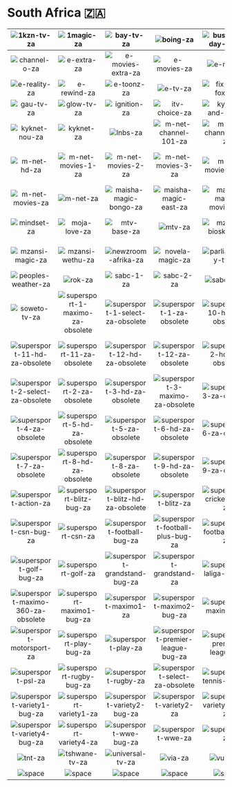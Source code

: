 # South Africa 🇿🇦

| ![1kzn-tv-za] | ![1magic-za] | ![bay-tv-za] | ![boing-za] | ![business-day-tv-za] | ![cape-town-tv-za] |
|:---:|:---:|:---:|:---:|:---:|:---:|
| ![channel-o-za] | ![e-extra-za] | ![e-movies-extra-za] | ![e-movies-za] | ![e-nca-za] | ![e-news-and-sport-za] |
| ![e-reality-za] | ![e-rewind-za] | ![e-toonz-za] | ![e-tv-za] | ![fix-and-foxi-za] | ![fliek-net-za] |
| ![gau-tv-za] | ![glow-tv-za] | ![ignition-za] | ![itv-choice-za] | ![kyknet-and-kie-za] | ![kyknet-lekker-za] |
| ![kyknet-nou-za] | ![kyknet-za] | ![lnbs-za] | ![m-net-channel-101-za] | ![m-net-channel-me-za] | ![m-net-city-za] |
| ![m-net-hd-za] | ![m-net-movies-1-za] | ![m-net-movies-2-za] | ![m-net-movies-3-za] | ![m-net-movies-4-za] | ![m-net-movies-premiere-za] |
| ![m-net-movies-za] | ![m-net-za] | ![maisha-magic-bongo-za] | ![maisha-magic-east-za] | ![maisha-magic-movies-za] | ![maisha-magic-plus-za] |
| ![mindset-za] | ![moja-love-za] | ![mtv-base-za] | ![mtv-za] | ![mzansi-bioskop-za] | ![mzansi-magic-music-za] |
| ![mzansi-magic-za] | ![mzansi-wethu-za] | ![newzroom-afrika-za] | ![novela-magic-za] | ![parliamentary-tv-za] | ![pearl-magic-prime-za] |
| ![peoples-weather-za] | ![rok-za] | ![sabc-1-za] | ![sabc-2-za] | ![sabc-3-za] | ![sabc-news-za] |
| ![soweto-tv-za] | ![supersport-1-maximo-za-obsolete] | ![supersport-1-select-za-obsolete] | ![supersport-1-za-obsolete] | ![supersport-10-hd-za-obsolete] | ![supersport-10-za-obsolete] |
| ![supersport-11-hd-za-obsolete] | ![supersport-11-za-obsolete] | ![supersport-12-hd-za-obsolete] | ![supersport-12-za-obsolete] | ![supersport-2-hd-za-obsolete] | ![supersport-2-maximo-za-obsolete] |
| ![supersport-2-select-za-obsolete] | ![supersport-2-za-obsolete] | ![supersport-3-hd-za-obsolete] | ![supersport-3-maximo-za-obsolete] | ![supersport-3-za-obsolete] | ![supersport-4-hd-za-obsolete] |
| ![supersport-4-za-obsolete] | ![supersport-5-hd-za-obsolete] | ![supersport-5-za-obsolete] | ![supersport-6-hd-za-obsolete] | ![supersport-6-za-obsolete] | ![supersport-7-hd-za-obsolete] |
| ![supersport-7-za-obsolete] | ![supersport-8-hd-za-obsolete] | ![supersport-8-za-obsolete] | ![supersport-9-hd-za-obsolete] | ![supersport-9-za-obsolete] | ![supersport-action-bug-za] |
| ![supersport-action-za] | ![supersport-blitz-bug-za] | ![supersport-blitz-hd-za-obsolete] | ![supersport-blitz-za] | ![supersport-cricket-bug-za] | ![supersport-cricket-za] |
| ![supersport-csn-bug-za] | ![supersport-csn-za] | ![supersport-football-bug-za] | ![supersport-football-plus-bug-za] | ![supersport-football-plus-za] | ![supersport-football-za] |
| ![supersport-golf-bug-za] | ![supersport-golf-za] | ![supersport-grandstand-bug-za] | ![supersport-grandstand-za] | ![supersport-laliga-bug-za] | ![supersport-laliga-za] |
| ![supersport-maximo-360-za-obsolete] | ![supersport-maximo1-bug-za] | ![supersport-maximo1-za] | ![supersport-maximo2-bug-za] | ![supersport-maximo2-za] | ![supersport-motorsport-bug-za] |
| ![supersport-motorsport-za] | ![supersport-play-bug-za] | ![supersport-play-za] | ![supersport-premier-league-bug-za] | ![supersport-premier-league-za] | ![supersport-psl-bug-za] |
| ![supersport-psl-za] | ![supersport-rugby-bug-za] | ![supersport-rugby-za] | ![supersport-select-za-obsolete] | ![supersport-tennis-bug-za] | ![supersport-tennis-za] |
| ![supersport-variety1-bug-za] | ![supersport-variety1-za] | ![supersport-variety2-bug-za] | ![supersport-variety2-za] | ![supersport-variety3-bug-za] | ![supersport-variety3-za] |
| ![supersport-variety4-bug-za] | ![supersport-variety4-za] | ![supersport-wwe-bug-za] | ![supersport-wwe-za] | ![supersport-za] | ![the-home-channel-za] |
| ![tnt-za] | ![tshwane-tv-za] | ![universal-tv-za] | ![via-za] | ![vuzu-za] | ![zambezi-magic-za] |
| ![space]| ![space]| ![space]| ![space]| ![space]| ![space]|


[1kzn-tv-za]:1kzn-tv-za.png
[1magic-za]:1magic-za.png
[bay-tv-za]:bay-tv-za.png
[boing-za]:boing-za.png
[business-day-tv-za]:business-day-tv-za.png
[cape-town-tv-za]:cape-town-tv-za.png
[channel-o-za]:channel-o-za.png
[e-extra-za]:e-extra-za.png
[e-movies-extra-za]:e-movies-extra-za.png
[e-movies-za]:e-movies-za.png
[e-nca-za]:e-nca-za.png
[e-news-and-sport-za]:e-news-and-sport-za.png
[e-reality-za]:e-reality-za.png
[e-rewind-za]:e-rewind-za.png
[e-toonz-za]:e-toonz-za.png
[e-tv-za]:e-tv-za.png
[fix-and-foxi-za]:fix-and-foxi-za.png
[fliek-net-za]:fliek-net-za.png
[gau-tv-za]:gau-tv-za.png
[glow-tv-za]:glow-tv-za.png
[ignition-za]:ignition-za.png
[itv-choice-za]:itv-choice-za.png
[kyknet-and-kie-za]:kyknet-and-kie-za.png
[kyknet-lekker-za]:kyknet-lekker-za.png
[kyknet-nou-za]:kyknet-nou-za.png
[kyknet-za]:kyknet-za.png
[lnbs-za]:lnbs-za.png
[m-net-channel-101-za]:m-net-channel-101-za.png
[m-net-channel-me-za]:m-net-channel-me-za.png
[m-net-city-za]:m-net-city-za.png
[m-net-hd-za]:m-net-hd-za.png
[m-net-movies-1-za]:m-net-movies-1-za.png
[m-net-movies-2-za]:m-net-movies-2-za.png
[m-net-movies-3-za]:m-net-movies-3-za.png
[m-net-movies-4-za]:m-net-movies-4-za.png
[m-net-movies-premiere-za]:m-net-movies-premiere-za.png
[m-net-movies-za]:m-net-movies-za.png
[m-net-za]:m-net-za.png
[maisha-magic-bongo-za]:maisha-magic-bongo-za.png
[maisha-magic-east-za]:maisha-magic-east-za.png
[maisha-magic-movies-za]:maisha-magic-movies-za.png
[maisha-magic-plus-za]:maisha-magic-plus-za.png
[mindset-za]:mindset-za.png
[moja-love-za]:moja-love-za.png
[mtv-base-za]:mtv-base-za.png
[mtv-za]:mtv-za.png
[mzansi-bioskop-za]:mzansi-bioskop-za.png
[mzansi-magic-music-za]:mzansi-magic-music-za.png
[mzansi-magic-za]:mzansi-magic-za.png
[mzansi-wethu-za]:mzansi-wethu-za.png
[newzroom-afrika-za]:newzroom-afrika-za.png
[novela-magic-za]:novela-magic-za.png
[parliamentary-tv-za]:parliamentary-tv-za.png
[pearl-magic-prime-za]:pearl-magic-prime-za.png
[peoples-weather-za]:peoples-weather-za.png
[rok-za]:rok-za.png
[sabc-1-za]:sabc-1-za.png
[sabc-2-za]:sabc-2-za.png
[sabc-3-za]:sabc-3-za.png
[sabc-news-za]:sabc-news-za.png
[soweto-tv-za]:soweto-tv-za.png
[supersport-1-maximo-za-obsolete]:obsolete/supersport-1-maximo-za-obsolete.png
[supersport-1-select-za-obsolete]:obsolete/supersport-1-select-za-obsolete.png
[supersport-1-za-obsolete]:obsolete/supersport-1-za-obsolete.png
[supersport-10-hd-za-obsolete]:obsolete/supersport-10-hd-za-obsolete.png
[supersport-10-za-obsolete]:obsolete/supersport-10-za-obsolete.png
[supersport-11-hd-za-obsolete]:obsolete/supersport-11-hd-za-obsolete.png
[supersport-11-za-obsolete]:obsolete/supersport-11-za-obsolete.png
[supersport-12-hd-za-obsolete]:obsolete/supersport-12-hd-za-obsolete.png
[supersport-12-za-obsolete]:obsolete/supersport-12-za-obsolete.png
[supersport-2-hd-za-obsolete]:obsolete/supersport-2-hd-za-obsolete.png
[supersport-2-maximo-za-obsolete]:obsolete/supersport-2-maximo-za-obsolete.png
[supersport-2-select-za-obsolete]:obsolete/supersport-2-select-za-obsolete.png
[supersport-2-za-obsolete]:obsolete/supersport-2-za-obsolete.png
[supersport-3-hd-za-obsolete]:obsolete/supersport-3-hd-za-obsolete.png
[supersport-3-maximo-za-obsolete]:obsolete/supersport-3-maximo-za-obsolete.png
[supersport-3-za-obsolete]:obsolete/supersport-3-za-obsolete.png
[supersport-4-hd-za-obsolete]:obsolete/supersport-4-hd-za-obsolete.png
[supersport-4-za-obsolete]:obsolete/supersport-4-za-obsolete.png
[supersport-5-hd-za-obsolete]:obsolete/supersport-5-hd-za-obsolete.png
[supersport-5-za-obsolete]:obsolete/supersport-5-za-obsolete.png
[supersport-6-hd-za-obsolete]:obsolete/supersport-6-hd-za-obsolete.png
[supersport-6-za-obsolete]:obsolete/supersport-6-za-obsolete.png
[supersport-7-hd-za-obsolete]:obsolete/supersport-7-hd-za-obsolete.png
[supersport-7-za-obsolete]:obsolete/supersport-7-za-obsolete.png
[supersport-8-hd-za-obsolete]:obsolete/supersport-8-hd-za-obsolete.png
[supersport-8-za-obsolete]:obsolete/supersport-8-za-obsolete.png
[supersport-9-hd-za-obsolete]:obsolete/supersport-9-hd-za-obsolete.png
[supersport-9-za-obsolete]:obsolete/supersport-9-za-obsolete.png
[supersport-action-bug-za]:screen-bug/supersport-action-bug-za.png
[supersport-action-za]:supersport-action-za.png
[supersport-blitz-bug-za]:screen-bug/supersport-blitz-bug-za.png
[supersport-blitz-hd-za-obsolete]:obsolete/supersport-blitz-hd-za-obsolete.png
[supersport-blitz-za]:supersport-blitz-za.png
[supersport-cricket-bug-za]:screen-bug/supersport-cricket-bug-za.png
[supersport-cricket-za]:supersport-cricket-za.png
[supersport-csn-bug-za]:screen-bug/supersport-csn-bug-za.png
[supersport-csn-za]:supersport-csn-za.png
[supersport-football-bug-za]:screen-bug/supersport-football-bug-za.png
[supersport-football-plus-bug-za]:screen-bug/supersport-football-plus-bug-za.png
[supersport-football-plus-za]:supersport-football-plus-za.png
[supersport-football-za]:supersport-football-za.png
[supersport-golf-bug-za]:screen-bug/supersport-golf-bug-za.png
[supersport-golf-za]:supersport-golf-za.png
[supersport-grandstand-bug-za]:screen-bug/supersport-grandstand-bug-za.png
[supersport-grandstand-za]:supersport-grandstand-za.png
[supersport-laliga-bug-za]:screen-bug/supersport-laliga-bug-za.png
[supersport-laliga-za]:supersport-laliga-za.png
[supersport-maximo-360-za-obsolete]:obsolete/supersport-maximo-360-za-obsolete.png
[supersport-maximo1-bug-za]:screen-bug/supersport-maximo1-bug-za.png
[supersport-maximo1-za]:supersport-maximo1-za.png
[supersport-maximo2-bug-za]:screen-bug/supersport-maximo2-bug-za.png
[supersport-maximo2-za]:supersport-maximo2-za.png
[supersport-motorsport-bug-za]:screen-bug/supersport-motorsport-bug-za.png
[supersport-motorsport-za]:supersport-motorsport-za.png
[supersport-play-bug-za]:screen-bug/supersport-play-bug-za.png
[supersport-play-za]:supersport-play-za.png
[supersport-premier-league-bug-za]:screen-bug/supersport-premier-league-bug-za.png
[supersport-premier-league-za]:supersport-premier-league-za.png
[supersport-psl-bug-za]:screen-bug/supersport-psl-bug-za.png
[supersport-psl-za]:supersport-psl-za.png
[supersport-rugby-bug-za]:screen-bug/supersport-rugby-bug-za.png
[supersport-rugby-za]:supersport-rugby-za.png
[supersport-select-za-obsolete]:obsolete/supersport-select-za-obsolete.png
[supersport-tennis-bug-za]:screen-bug/supersport-tennis-bug-za.png
[supersport-tennis-za]:supersport-tennis-za.png
[supersport-variety1-bug-za]:screen-bug/supersport-variety1-bug-za.png
[supersport-variety1-za]:supersport-variety1-za.png
[supersport-variety2-bug-za]:screen-bug/supersport-variety2-bug-za.png
[supersport-variety2-za]:supersport-variety2-za.png
[supersport-variety3-bug-za]:screen-bug/supersport-variety3-bug-za.png
[supersport-variety3-za]:supersport-variety3-za.png
[supersport-variety4-bug-za]:screen-bug/supersport-variety4-bug-za.png
[supersport-variety4-za]:supersport-variety4-za.png
[supersport-wwe-bug-za]:screen-bug/supersport-wwe-bug-za.png
[supersport-wwe-za]:supersport-wwe-za.png
[supersport-za]:supersport-za.png
[the-home-channel-za]:the-home-channel-za.png
[tnt-za]:tnt-za.png
[tshwane-tv-za]:tshwane-tv-za.png
[universal-tv-za]:universal-tv-za.png
[via-za]:via-za.png
[vuzu-za]:vuzu-za.png
[zambezi-magic-za]:zambezi-magic-za.png

[space]:../../misc/space-1500.png "Space"

